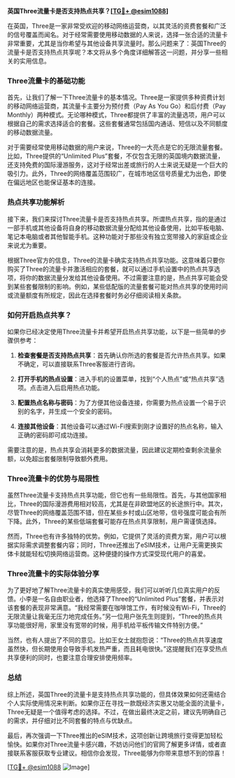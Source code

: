 **英国Three流量卡是否支持热点共享？[[TG💪+ @esim1088](https://t.me/s/esim1088)]**

在英国，Three是一家非常受欢迎的移动网络运营商，以其灵活的资费套餐和广泛的信号覆盖而闻名。对于经常需要使用移动数据的人来说，选择一张合适的流量卡非常重要，尤其是当你希望与其他设备共享流量时。那么问题来了：英国Three的流量卡是否支持热点共享呢？本文将从多个角度详细解答这一问题，并分享一些相关的实用信息。

### Three流量卡的基础功能

首先，让我们了解一下Three流量卡的基本情况。Three是一家提供多种资费计划的移动网络运营商，其流量卡主要分为预付费（Pay As You Go）和后付费（Pay Monthly）两种模式。无论哪种模式，Three都提供了丰富的流量选项，用户可以根据自己的需求选择适合的套餐。这些套餐通常包括国内通话、短信以及不同额度的移动数据流量。

对于需要经常使用移动数据的用户来说，Three的一大亮点是它的无限流量套餐。比如，Three提供的“Unlimited Plus”套餐，不仅包含无限的英国境内数据流量，还支持免费的国际漫游服务，这对于经常出差或旅行的人士来说无疑是一个巨大的吸引力。此外，Three的网络覆盖范围较广，在城市地区信号质量尤为出色，即使在偏远地区也能保证基本的连接。

### 热点共享功能解析

接下来，我们来探讨Three流量卡是否支持热点共享。所谓热点共享，指的是通过一部手机或其他设备将自身的移动数据流量分配给其他设备使用，比如平板电脑、笔记本电脑或者其他智能手机。这种功能对于那些没有独立宽带接入的家庭或企业来说尤为重要。

根据Three官方的信息，Three的流量卡确实支持热点共享功能。这意味着只要你购买了Three的流量卡并激活相应的套餐，就可以通过手机设置中的热点共享选项，将你的数据流量分发给其他设备使用。不过需要注意的是，热点共享可能会受到某些套餐限制的影响。例如，某些低配版的流量套餐可能对热点共享的使用时间或流量额度有所规定，因此在选择套餐时务必仔细阅读相关条款。

### 如何开启热点共享？

如果你已经决定使用Three流量卡并希望开启热点共享功能，以下是一些简单的步骤供参考：

1. **检查套餐是否支持热点共享**：首先确认你所选的套餐是否允许热点共享。如果不确定，可以直接联系Three客服进行咨询。
   
2. **打开手机的热点设置**：进入手机的设置菜单，找到“个人热点”或“热点共享”选项。点击进入后启用热点功能。

3. **配置热点名称与密码**：为了方便其他设备连接，你需要为热点设置一个易于识别的名字，并生成一个安全的密码。

4. **连接其他设备**：其他设备可以通过Wi-Fi搜索到刚才设置好的热点名称，输入正确的密码即可成功连接。

需要注意的是，热点共享会消耗更多的数据流量，因此建议定期检查剩余流量余额，以免超出套餐限制导致额外费用。

### Three流量卡的优势与局限性

虽然Three流量卡支持热点共享功能，但它也有一些局限性。首先，与其他国家相比，Three的国际漫游费用相对较高，尤其是在非欧盟地区的长途旅行中。其次，尽管Three的网络覆盖范围不错，但在某些乡村或山区地带，信号强度可能会有所下降。此外，Three的某些低端套餐可能存在热点共享限制，用户需谨慎选择。

然而，Three也有许多独特的优势。例如，它提供了灵活的资费方案，用户可以根据实际需求调整套餐内容；同时，Three还推出了eSIM技术，让用户无需更换实体卡就能轻松切换网络运营商。这种便捷的操作方式深受现代用户的喜爱。

### Three流量卡的实际体验分享

为了更好地了解Three流量卡的真实使用感受，我们可以听听几位真实用户的反馈。小李是一名自由职业者，他选择了Three的“Unlimited Plus”套餐，并表示对该套餐的表现非常满意。“我经常需要在咖啡馆工作，有时候没有Wi-Fi，Three的无限流量让我毫无压力地完成任务。”另一位用户张先生则提到，“Three的热点共享功能很好用，家里没有宽带的时候，用手机给平板传输文件特别方便。”

当然，也有人提出了不同的意见。比如王女士就抱怨说：“Three的热点共享速度虽然快，但长期使用会导致手机发热严重，而且耗电很快。”这提醒我们在享受热点共享便利的同时，也要注意合理安排使用频率。

### 总结

综上所述，英国Three的流量卡是支持热点共享功能的，但具体效果如何还需结合个人实际使用情况来判断。如果你正在寻找一款既经济实惠又功能全面的流量卡，Three无疑是一个值得考虑的选择。不过，在做出最终决定之前，建议先明确自己的需求，并仔细对比不同套餐的特点与优缺点。

最后，再次强调一下Three推出的eSIM技术，这项创新让跨境旅行变得更加轻松愉快。如果你对Three流量卡感兴趣，不妨访问他们的官网了解更多详情，或者直接联系客服获取专业建议。相信你会发现，Three能够为你带来意想不到的惊喜！

[[TG💪+ @esim1088](https://t.me/s/esim1088) ![Image](https://i.postimg.cc/4NQfJmqS/Snipaste-2025-05-13-00-14-12.png)]